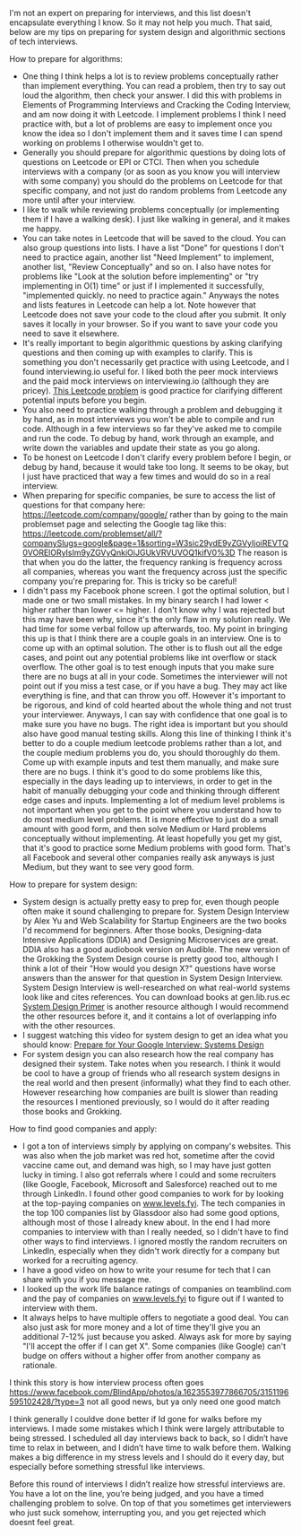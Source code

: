 I'm not an expert on preparing for interviews, and this list doesn't encapsulate everything I know. So it may not help you much.
That said, below are my tips on preparing for system design and algorithmic sections of tech interviews.

How to prepare for algorithms:
* One thing I think helps a lot is to review problems conceptually rather than implement everything. You can read a
  problem, then try to say out loud the algorithm, then check your answer. I did this with problems in Elements of Programming
  Interviews and Cracking the Coding Interview, and am now doing it with Leetcode. I implement problems I think I need practice
  with, but a lot of problems are easy to implement once you know the idea so I don't implement them and it saves time I can spend
  working on problems I otherwise wouldn't get to.
* Generally you should prepare for algorithmic questions by doing lots of questions on Leetcode or EPI or CTCI. Then when
  you schedule interviews with a company (or as soon as you know you will interview with some company) you should do the
  problems on Leetcode for that specific company, and not just do random problems from Leetcode any more until after your interview.
* I like to walk while reviewing problems conceptually (or implementing them if I have a walking desk). I just like walking in general, and it makes me happy.
* You can take notes in Leetcode that will be saved to the cloud. You can also group questions into lists. I have a list "Done"
  for questions I don't need to practice again, another list "Need Implement" to implement, another list, "Review Conceptually"
  and so on. I also have notes for problems like "Look at the solution before implementing" or "try implementing in O(1) time"
  or just if I implemented it successfully, "implemented quickly. no need to practice again." Anyways the notes and lists
  features in Leetcode can help a lot. Note however that Leetcode does not save your code to the cloud after you submit.
  It only saves it locally in your browser. So if you want to save your code you need to save it elsewhere.
* It's really important to begin algorithmic questions by asking clarifying questions and then coming up with examples to clarify.
  This is something you don't necessarily get practice with using Leetcode, and I found interviewing.io useful for. I liked
  both the peer mock interviews and the paid mock interviews on interviewing.io (although they are pricey). [This Leetcode problem](https://leetcode.com/problems/powx-n/)
  is good practice for clarifying different potential inputs before you begin.
* You also need to practice walking through a problem and debugging it by hand, as in most interviews you won't be able to compile and run code. 
  Although in a few interviews so far they've asked me to compile and run the code. To debug by hand, work through an 
  example, and write down the variables and update their state as you go along.
* To be honest on Leetcode I don't clarify every problem before I begin, or debug by hand, because it would take too long.
  It seems to be okay, but I just have practiced that way a few times and would do so in a real interview.
* When preparing for specific companies, be sure to access the list of questions for that company here: https://leetcode.com/company/google/
  rather than by going to the main problemset page and selecting the Google tag like this: https://leetcode.com/problemset/all/?companySlugs=google&page=1&sorting=W3sic29ydE9yZGVyIjoiREVTQ0VORElORyIsIm9yZGVyQnkiOiJGUkVRVUVOQ1kifV0%3D
  The reason is that when you do the latter, the frequency ranking is frequency across all companies, whereas you want
  the frequency across just the specific company you're preparing for. This is tricky so be careful!
* I didn't pass my Facebook phone screen. I got the optimal solution, but I made one or two small mistakes. In my binary search
  I had lower < higher rather than lower <= higher. I don't know why I was rejected but this may have been why, since it's the
  only flaw in my solution really. We had time for some verbal follow up afterwards, too.
  My point in bringing this up is that I think there are a couple goals in an interview. One is to come up with an optimal solution.
  The other is to flush out all the edge cases, and point out any potential problems like int overflow or stack overflow.
  The other goal is to test enough inputs that you make sure there are no bugs at all in your code. Sometimes the interviewer
  will not point out if you miss a test case, or if you have a bug. They may act like everything is fine, and that can throw you off.
  However it's important to be rigorous, and kind of cold hearted about the whole thing and not trust your interviewer.
  Anyways, I can say with confidence that one goal is to make sure you have no bugs. The right idea is important but you
  should also have good manual testing skills.
  Along this line of thinking I think it's better to do a couple medium leetcode problems rather than a lot, and the couple
  medium problems you do, you should thoroughly do them. Come up with example inputs and test them manually, and make sure
  there are no bugs. I think it's good to do some problems like this, especially in the days leading up to interviews,
  in order to get in the habit of manually debugging your code and thinking through different edge cases and inputs. Implementing
  a lot of medium level problems is not important when you get to the point where you understand how to do most medium level problems. 
  It is more effective to just do a small amount with good form, and then solve Medium or Hard problems conceptually without implementing.
  At least hopefully you get my gist, that it's good to practice some Medium problems with good form. That's all Facebook and
  several other companies really ask anyways is just Medium, but they want to see very good form.

How to prepare for system design:
* System design is actually pretty easy to prep for, even though people often make it sound challenging to prepare for.
  System Design Interview by Alex Yu and Web Scalability for Startup Engineers are the two books I'd recommend for beginners.
  After those books, Designing-data Intensive Applications (DDIA) and Designing Microservices are great. DDIA also has a good audiobook version on Audible.
  The new version of the Grokking the System Design course is pretty good too, although I think a lot of their 
  "How would you design X?" questions have worse answers than the answer for that question in System Design Interview. 
  System Design Interview is well-researched on what real-world systems look like and cites references. You can download
  books at gen.lib.rus.ec [System Design Primer](https://github.com/donnemartin/system-design-primer) is another resource
  although I would recommend the other resources before it, and it contains a lot of overlapping info with the other resources.
* I suggest watching this video for system design to get an idea what you should know: [Prepare for Your Google Interview: Systems Design](https://youtu.be/Gg318hR5JY0)
* For system design you can also research how the real company has designed their system. Take notes when you research.
  I think it would be cool to have a group of friends who all research system designs in the real world and then present
  (informally) what they find to each other. However researching how companies are built is slower than reading the resources
  I mentioned previously, so I would do it after reading those books and Grokking.

How to find good companies and apply:
* I got a ton of interviews simply by applying on company's websites. This was also when the job market was red hot, sometime
  after the covid vaccine came out, and demand was high, so I may have just gotten lucky in timing. I also got referrals where I could and some recruiters
  (like Google, Facebook, Microsoft and Salesforce) reached out to me through LinkedIn. I found other good companies to work
  for by looking at the top-paying companies on www.levels.fyi. The tech companies in the top 100 companies list by Glassdoor
  also had some good options, although most of those I already knew about. In the end I had more companies to interview with
  than I really needed, so I didn't have to find other ways to find interviews. I ignored mostly the random recruiters on LinkedIn,
  especially when they didn't work directly for a company but worked for a recruiting agency.
* I have a good video on how to write your resume for tech that I can share with you if you message me.
* I looked up the work life balance ratings of companies on teamblind.com and the pay of companies on www.levels.fyi to
  figure out if I wanted to interview with them.
* It always helps to have multiple offers to negotiate a good deal. You can also just ask for more money and a lot of time they'll give
  you an additional 7-12% just because you asked. Always ask for more by saying "I'll accept the offer if I can get X".
  Some companies (like Google) can't budge on offers without a higher offer from another company as rationale.


I think this story is how interview process often goes https://www.facebook.com/BlindApp/photos/a.1623553977866705/3151196595102428/?type=3 not all good news, but ya only need one good match

I think generally I couldve done better if Id gone for walks before my interviews. I made some mistakes which I think were largely attributable to being stressed. I scheduled all day interviews back to back, so I didn’t have time to relax in between, and I didn’t have time to walk before them. Walking makes a big difference in my stress levels and I should do it every day, but especially before something stressful like interviews.

Before this round of interviews I didn’t realize how stressful interviews are. You have a lot on the line, you’re being judged, and you have a timed challenging problem to solve. On top of that you sometimes get interviewers who just suck somehow, interrupting you, and you get rejected which doesnt feel great.